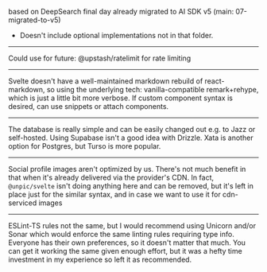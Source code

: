 based on DeepSearch final day already migrated to AI SDK v5 (main: 07-migrated-to-v5)

- Doesn't include optional implementations not in that folder.

---

Could use for future: @upstash/ratelimit for rate limiting

---

Svelte doesn't have a well-maintained markdown rebuild of react-markdown, so using the underlying tech: vanilla-compatible remark+rehype, which is just a little bit more verbose. If custom component syntax is desired, can use snippets or attach components.

---

The database is really simple and can be easily changed out e.g. to Jazz or self-hosted. Using Supabase isn't a good idea with Drizzle. Xata is another option for Postgres, but Turso is more popular.

---

Social profile images aren't optimized by us. There's not much benefit in that when it's already delivered via the provider's CDN. In fact, `@unpic/svelte` isn't doing anything here and can be removed, but it's left in place just for the similar syntax, and in case we want to use it for cdn-serviced images

---

ESLint-TS rules not the same, but I would recommend using Unicorn and/or Sonar which would enforce the same linting rules requiring type info. Everyone has their own preferences, so it doesn't matter that much. You can get it working the same given enough effort, but it was a hefty time investment in my experience so left it as recommended.
